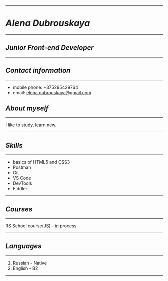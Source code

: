 *********************
# ***Alena Dubrouskaya***
*********************
## ***Junior Front-end Developer***
*********************
## ***Contact information***
*********************
* mobile phone: +375295429764
* email: elena.dubrouskaya@gmail.com
## ***About myself***
*********************
I like to study, learn new.
*********************
## ***Skills***
*********************
* basics of HTML5 and CSS3
* Postman
* Git
* VS Code
* DevTools
* Fiddler
********************
## ***Courses***
*********************
RS School course(JS) - in process
*********************
## ***Languages***
*********************
1. Russian - Native
2. English - B2
*********************